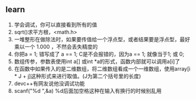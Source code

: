 ## learn

1. 学会调试，你可以直接看到所有的值
2. sqrt()求平方根，<math.h>
3. 一堆整形在做除法时，如果要传值给一个浮点型，或者结果要是浮点型，最好乘以一个 1.000 ，不然会丢失精度的
4. 你把a = 1; 错写成了 a == 1; C是不会报错的，因为a == 1; 就像当于1; 或 0;
5. 数组传参，参数表使用int a[] 或int *a的形式，函数内部就可以调用a[i]了
6. 在函数中如果传入的是二维数组，将二维数组看成一个一维数组，使用array[i * J + j]这种形式来进行取值。(J为第二个括号里的长度)
7. devc++有网友说他没调试功能
8. scanf("%d ",&a)  %d后面加空格这种在输入有换行的时候别乱用

